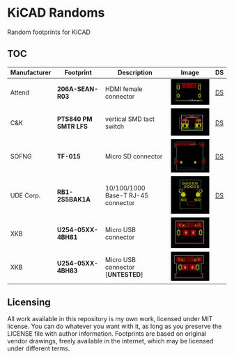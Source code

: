 # KiCAD Randoms

Random footprints for KiCAD

## TOC

Manufacturer | Footprint              | Description                        | Image | DS
-------------|------------------------|------------------------------------|-------|----
Attend       | **206A-SEAN-R03**      | HDMI female connector              | [![206A-SEAN-R03](https://github.com/v3l0c1r4pt0r/kicad-randoms/blob/readme-visual/.github/206A-SEAN-R03.min.png)](https://github.com/v3l0c1r4pt0r/kicad-randoms/blob/readme-visual/.github/206A-SEAN-R03.png) | [DS](https://www.tme.eu/Document/f15dffbcfad8545e17826f72d36911c8/206A-SEAN-R03.pdf)
C&K          | **PTS840 PM SMTR LFS** | vertical SMD tact switch           | [![PTS840 PM SMTR LFS](https://github.com/v3l0c1r4pt0r/kicad-randoms/blob/readme-visual/.github/PTS840%20PM%20SMTR%20LFS.min.png)](https://github.com/v3l0c1r4pt0r/kicad-randoms/blob/readme-visual/.github/PTS840%20PM%20SMTR%20LFS.png) | [DS](https://www.ckswitches.com/media/1477/pts840.pdf)
SOFNG        | **TF-015**             | Micro SD connector                 | [![TF-015](https://github.com/v3l0c1r4pt0r/kicad-randoms/blob/readme-visual/.github/TF-015.min.png)](https://github.com/v3l0c1r4pt0r/kicad-randoms/blob/readme-visual/.github/TF-015.png) | [DS](https://www.lcsc.com/datasheet/lcsc_datasheet_2112221030_SOFNG-TF-015_C113206.pdf)
UDE Corp.    | **RB1-2S5BAK1A**       | 10/100/1000 Base-T RJ-45 connector | [![RB1-2S5BAK1A](https://github.com/v3l0c1r4pt0r/kicad-randoms/blob/readme-visual/.github/RB1-2S5BAK1A.min.png)](https://github.com/v3l0c1r4pt0r/kicad-randoms/blob/readme-visual/.github/RB1-2S5BAK1A.png) | [DS](https://www.lcsc.com/datasheet/lcsc_datasheet_1912111437_UDE-Corp-RB1-2S5BAK1A_C363232.pdf)
XKB          | **U254-05XX-4BH81**    | Micro USB connector                | [![U254-05XX-4BH81](https://github.com/v3l0c1r4pt0r/kicad-randoms/blob/readme-visual/.github/U254-05XX-4BH81.min.png)](https://github.com/v3l0c1r4pt0r/kicad-randoms/blob/readme-visual/.github/U254-05XX-4BH81.png) |
XKB          | **U254-05XX-4BH83**    | Micro USB connector [**UNTESTED**] | [![U254-05XX-4BH83](https://github.com/v3l0c1r4pt0r/kicad-randoms/blob/readme-visual/.github/U254-05XX-4BH83.min.png)](https://github.com/v3l0c1r4pt0r/kicad-randoms/blob/readme-visual/.github/U254-05XX-4BH83.png) |

## Licensing

All work available in this repository is my own work, licensed under MIT
license. You can do whatever you want with it, as long as you preserve the
LICENSE file with author information. Footprints are based on original vendor
drawings, freely available in the internet, which may be licensed under
different terms.
